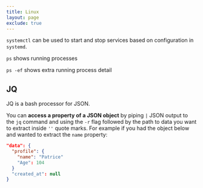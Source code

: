 ```yaml
---
title: Linux 
layout: page
exclude: true
---
```


`systemctl` can be used to start and stop services based on configuration in `systemd`.

`ps` shows running processes

`ps -ef` shows extra running process detail

## JQ

JQ is a bash processor for JSON.

You can **access a property of a JSON object** by piping `|` JSON output to the `jq` command and using the `-r` flag followed by the path to data you want to extract inside `''` quote marks. For example if you had the object below and wanted to extract the `name` property:
```json
"data": {
  "profile": {
    "name": "Patrice"
    "Age": 104
  }
  "created_at": null
}
```


<!--stackedit_data:
eyJoaXN0b3J5IjpbODYxNjc5NDA4LDE2NzQzMDYzOTcsMTMyNz
k4NDgwNCwxOTA2MjA1NjU5XX0=
-->